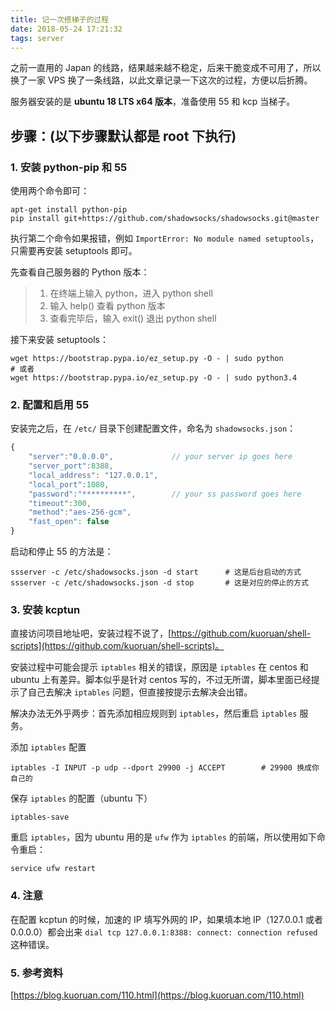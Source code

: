 ```yaml
---
title: 记一次搭梯子的过程
date: 2018-05-24 17:21:32
tags: server
---
```

之前一直用的 Japan 的线路，结果越来越不稳定，后来干脆变成不可用了，所以换了一家 VPS 换了一条线路，以此文章记录一下这次的过程，方便以后折腾。

服务器安装的是 **ubuntu 18 LTS x64 版本**，准备使用 55 和 kcp 当梯子。

## 步骤：(以下步骤默认都是 root 下执行)

### 1. 安装 python-pip 和 55

使用两个命令即可：

```shell
apt-get install python-pip
pip install git+https://github.com/shadowsocks/shadowsocks.git@master
```

执行第二个命令如果报错，例如 `ImportError: No module named setuptools`，只需要再安装 setuptools 即可。

先查看自己服务器的 Python 版本：

> 1. 在终端上输入 python，进入 python shell
> 2. 输入 help() 查看 python 版本
> 3. 查看完毕后，输入 exit() 退出 python shell

接下来安装 setuptools：

```shell
wget https://bootstrap.pypa.io/ez_setup.py -O - | sudo python
# 或者
wget https://bootstrap.pypa.io/ez_setup.py -O - | sudo python3.4
```

### 2. 配置和启用 55

安装完之后，在 `/etc/` 目录下创建配置文件，命名为 `shadowsocks.json`：

```javascript
{
    "server":"0.0.0.0",             // your server ip goes here
    "server_port":8388,
    "local_address": "127.0.0.1",
    "local_port":1080,
    "password":"**********",        // your ss password goes here
    "timeout":300,
    "method":"aes-256-gcm",
    "fast_open": false
}
```

启动和停止 55 的方法是：

```shell
ssserver -c /etc/shadowsocks.json -d start      # 这是后台启动的方式
ssserver -c /etc/shadowsocks.json -d stop       # 这是对应的停止的方式
```

### 3. 安装 kcptun

直接访问项目地址吧，安装过程不说了，[https://github.com/kuoruan/shell-scripts](https://github.com/kuoruan/shell-scripts)。

安装过程中可能会提示 `iptables` 相关的错误，原因是 `iptables` 在 centos 和 ubuntu 上有差异。脚本似乎是针对 centos 写的，不过无所谓，脚本里面已经提示了自己去解决 `iptables` 问题，但直接按提示去解决会出错。

解决办法无外乎两步：首先添加相应规则到 `iptables`，然后重启 `iptables` 服务。

添加 `iptables` 配置
```shell
iptables -I INPUT -p udp --dport 29900 -j ACCEPT        # 29900 换成你自己的
```

保存 `iptables` 的配置（ubuntu 下）
```shell
iptables-save
```

重启 `iptables`，因为 ubuntu 用的是 `ufw` 作为 `iptables` 的前端，所以使用如下命令重启：
```shell
service ufw restart
```

### 4. 注意

在配置 kcptun 的时候，加速的 IP 填写外网的 IP，如果填本地 IP（127.0.0.1 或者 0.0.0.0）都会出来 `dial tcp 127.0.0.1:8388: connect: connection refused` 这种错误。

### 5. 参考资料

[https://blog.kuoruan.com/110.html](https://blog.kuoruan.com/110.html)